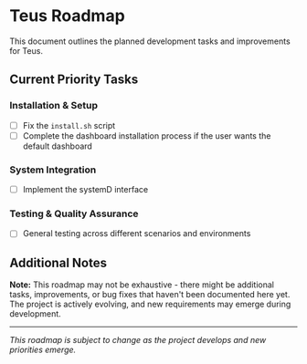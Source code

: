 # Teus Roadmap

This document outlines the planned development tasks and improvements for Teus.

## Current Priority Tasks

### Installation & Setup
- [ ] Fix the `install.sh` script
- [ ] Complete the dashboard installation process if the user wants the default dashboard

### System Integration
- [ ] Implement the systemD interface

### Testing & Quality Assurance
- [ ] General testing across different scenarios and environments

## Additional Notes

**Note:** This roadmap may not be exhaustive - there might be additional tasks, improvements, or bug fixes that haven't been documented here yet. The project is actively evolving, and new requirements may emerge during development.

---

*This roadmap is subject to change as the project develops and new priorities emerge.*

